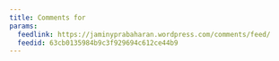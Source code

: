 ```yaml
---
title: Comments for
params:
  feedlink: https://jaminyprabaharan.wordpress.com/comments/feed/
  feedid: 63cb0135984b9c3f929694c612ce44b9
---
```

